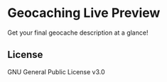 #  Geocaching Live Preview

Get your final geocache description at a glance!

## License

GNU General Public License v3.0